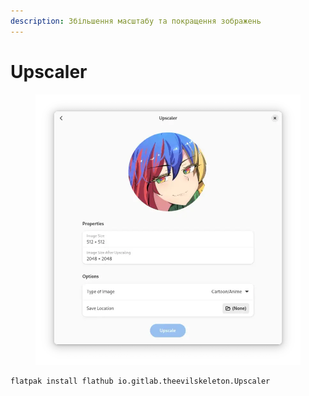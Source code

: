 ```yaml
---
description: Збільшення масштабу та покращення зображень
---
```


# Upscaler

<figure><img src="../../.gitbook/assets/image.png" alt=""><figcaption></figcaption></figure>

```bash
flatpak install flathub io.gitlab.theevilskeleton.Upscaler
```
